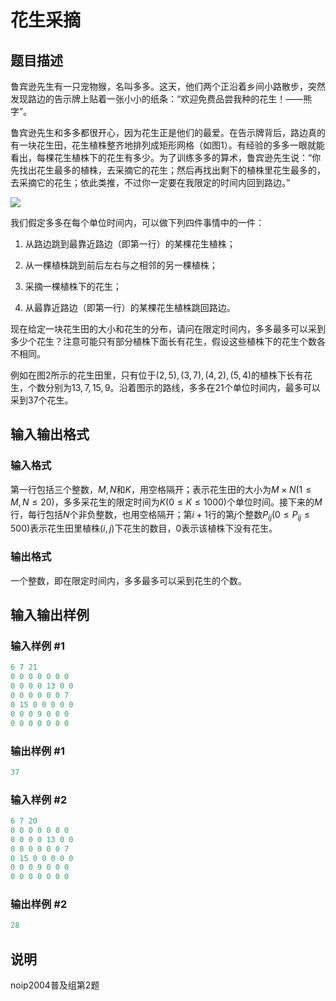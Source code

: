 # 花生采摘

## 题目描述

鲁宾逊先生有一只宠物猴，名叫多多。这天，他们两个正沿着乡间小路散步，突然发现路边的告示牌上贴着一张小小的纸条：“欢迎免费品尝我种的花生！――熊字”。

鲁宾逊先生和多多都很开心，因为花生正是他们的最爱。在告示牌背后，路边真的有一块花生田，花生植株整齐地排列成矩形网格（如图$1$）。有经验的多多一眼就能看出，每棵花生植株下的花生有多少。为了训练多多的算术，鲁宾逊先生说：“你先找出花生最多的植株，去采摘它的花生；然后再找出剩下的植株里花生最多的，去采摘它的花生；依此类推，不过你一定要在我限定的时间内回到路边。”

![](https://cdn.luogu.com.cn/upload/pic/1182.png)

我们假定多多在每个单位时间内，可以做下列四件事情中的一件：

1) 从路边跳到最靠近路边（即第一行）的某棵花生植株；

2) 从一棵植株跳到前后左右与之相邻的另一棵植株；

3) 采摘一棵植株下的花生；

4) 从最靠近路边（即第一行）的某棵花生植株跳回路边。

现在给定一块花生田的大小和花生的分布，请问在限定时间内，多多最多可以采到多少个花生？注意可能只有部分植株下面长有花生，假设这些植株下的花生个数各不相同。

例如在图2所示的花生田里，只有位于$(2, 5), (3, 7), (4, 2), (5, 4)$的植株下长有花生，个数分别为$13, 7, 15, 9$。沿着图示的路线，多多在$21$个单位时间内，最多可以采到$37$个花生。

## 输入输出格式

### 输入格式

第一行包括三个整数，$M, N$和$K$，用空格隔开；表示花生田的大小为$M \times N(1 \le M, N \le 20)$，多多采花生的限定时间为$K(0 \le K \le 1000)$个单位时间。接下来的$M$行，每行包括$N$个非负整数，也用空格隔开；第$i + 1$行的第$j$个整数$P_{ij}(0 \le P_{ij} \le 500)$表示花生田里植株$(i, j)$下花生的数目，$0$表示该植株下没有花生。

### 输出格式

一个整数，即在限定时间内，多多最多可以采到花生的个数。

## 输入输出样例

### 输入样例 #1

```cpp
6 7 21
0 0 0 0 0 0 0
0 0 0 0 13 0 0
0 0 0 0 0 0 7
0 15 0 0 0 0 0
0 0 0 9 0 0 0
0 0 0 0 0 0 0
```


### 输出样例 #1

```cpp
37
```


### 输入样例 #2

```cpp
6 7 20
0 0 0 0 0 0 0
0 0 0 0 13 0 0
0 0 0 0 0 0 7
0 15 0 0 0 0 0
0 0 0 9 0 0 0
0 0 0 0 0 0 0

```
### 输出样例 #2

```cpp
28
```


## 说明

noip2004普及组第2题

